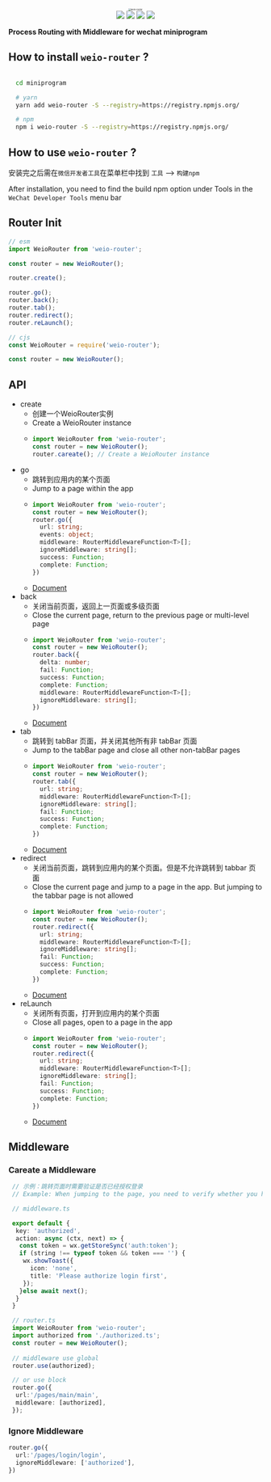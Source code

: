 <div align="center">
  <img src="https://yoneyy.gonghuolianmeng.com/2023-02-07-weio-router.png" alt="weio-router" style="zoom:30%;" />
</div>

<div align="center">
	<img src="https://img.shields.io/github/stars/yoneyy/weio-router?color=yellow" />
  <img src="https://img.shields.io/github/forks/yoneyy/weio-router" />
  <img src="https://img.shields.io/github/issues/yoneyy/weio-router" />
  <img src="https://img.shields.io/github/license/yoneyy/weio-router?logo=MIT" />
</div>


**Process Routing with Middleware for wechat miniprogram**

## How to install `weio-router` ?
```sh

  cd miniprogram

  # yarn
  yarn add weio-router -S --registry=https://registry.npmjs.org/

  # npm
  npm i weio-router -S --registry=https://registry.npmjs.org/
```

## How to use `weio-router` ?

安装完之后需在`微信开发者工具`在菜单栏中找到 `工具` --> `构建npm`

After installation, you need to find the build npm option under Tools in the `WeChat Developer Tools` menu bar

## Router Init

```ts
// esm
import WeioRouter from 'weio-router';

const router = new WeioRouter();

router.create();

router.go();
router.back();
router.tab();
router.redirect();
router.reLaunch();
```

```ts
// cjs
const WeioRouter = require('weio-router');

const router = new WeioRouter();
```

## API

- create
  - 创建一个WeioRouter实例
  - Create a WeioRouter instance
  - ```ts
    import WeioRouter from 'weio-router';
    const router = new WeioRouter();
    router.careate(); // Create a WeioRouter instance
    ```
- go
  - 跳转到应用内的某个页面
  - Jump to a page within the app
  - ```ts
    import WeioRouter from 'weio-router';
    const router = new WeioRouter();
    router.go({
      url: string;
      events: object;
      middleware: RouterMiddlewareFunction<T>[];
      ignoreMiddleware: string[];
      success: Function;
      complete: Function;
    })
    ```
  - [Document](https://developers.weixin.qq.com/miniprogram/dev/api/route/wx.navigateTo.html)
- back
  - 关闭当前页面，返回上一页面或多级页面
  - Close the current page, return to the previous page or multi-level page
  - ```ts
    import WeioRouter from 'weio-router';
    const router = new WeioRouter();
    router.back({
      delta: number;
      fail: Function;
      success: Function;
      complete: Function;
      middleware: RouterMiddlewareFunction<T>[];
      ignoreMiddleware: string[];
    })
    ```
  - [Document](https://developers.weixin.qq.com/miniprogram/dev/api/route/wx.navigateBack.html)
- tab
  - 跳转到 tabBar 页面，并关闭其他所有非 tabBar 页面
  - Jump to the tabBar page and close all other non-tabBar pages
  - ```ts
    import WeioRouter from 'weio-router';
    const router = new WeioRouter();
    router.tab({
      url: string;
      middleware: RouterMiddlewareFunction<T>[];
      ignoreMiddleware: string[];
      fail: Function;
      success: Function;
      complete: Function;
    })
    ```
  - [Document](https://developers.weixin.qq.com/miniprogram/dev/api/route/wx.switchTab.html)
- redirect
  - 关闭当前页面，跳转到应用内的某个页面。但是不允许跳转到 tabbar 页面
  - Close the current page and jump to a page in the app. But jumping to the tabbar page is not allowed
  - ```ts
    import WeioRouter from 'weio-router';
    const router = new WeioRouter();
    router.redirect({
      url: string;
      middleware: RouterMiddlewareFunction<T>[];
      ignoreMiddleware: string[];
      fail: Function;
      success: Function;
      complete: Function;
    })
    ```
  - [Document](https://developers.weixin.qq.com/miniprogram/dev/api/route/wx.redirectTo.html)
- reLaunch
  - 关闭所有页面，打开到应用内的某个页面
  - Close all pages, open to a page in the app
  - ```ts
    import WeioRouter from 'weio-router';
    const router = new WeioRouter();
    router.redirect({
      url: string;
      middleware: RouterMiddlewareFunction<T>[];
      ignoreMiddleware: string[];
      fail: Function;
      success: Function;
      complete: Function;
    })
    ```
  - [Document](https://developers.weixin.qq.com/miniprogram/dev/api/route/wx.reLaunch.html)

## Middleware

### Careate a Middleware
```ts
 // 示例：跳转页面时需要验证是否已经授权登录
 // Example: When jumping to the page, you need to verify whether you have authorized login

 // middleware.ts

 export default {
  key: 'authorized',
  action: async (ctx, next) => {
   const token = wx.getStoreSync('auth:token'); 
   if (string !== typeof token && token === '') {
    wx.showToast({
      icon: 'none',
      title: 'Please authorize login first',
    });
   }else await next();
  }
 }

 // router.ts
 import WeioRouter from 'weio-router';
 import authorized from './authorized.ts';
 const router = new WeioRouter();
 
 // middleware use global
 router.use(authorized);

 // or use block
 router.go({
  url:'/pages/main/main',
  middleware: [authorized],
 });
```

### Ignore Middleware
```ts
router.go({
  url:'/pages/login/login',
  ignoreMiddleware: ['authorized'],
})
```
